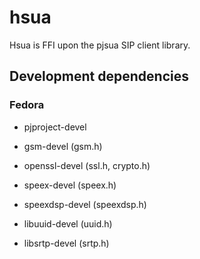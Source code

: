 # hsua

Hsua is FFI upon the pjsua SIP client library.

## Development dependencies

### Fedora

* pjproject-devel

* gsm-devel (gsm.h)
* openssl-devel (ssl.h, crypto.h)
* speex-devel (speex.h)
* speexdsp-devel (speexdsp.h)
* libuuid-devel (uuid.h)
* libsrtp-devel (srtp.h)
